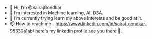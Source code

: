 - 👋 Hi, I’m @SairajGondkar
- 👀 I’m interested in Machine learning, AI, DSA.
- 🌱 I’m currently trying learn my above interests and be good at it.
- 📫 How to reach me - https://www.linkedin.com/in/sairaj-gondkar-95330a1ab/ here's my linkedin profile see you there 👋.

<!---
SairajGondkar/SairajGondkar is a ✨ special ✨ repository because its `README.md` (this file) appears on your GitHub profile.
You can click the Preview link to take a look at your changes.
--->

